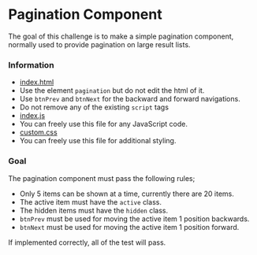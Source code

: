 ﻿# Pagination Component
The goal of this challenge is to make a simple pagination component, normally used to provide pagination on large result lists.

### Information
- [index.html](/wwwroot/index.html)
 - Use the element `pagination` but do not edit the html of it.
 - Use `btnPrev` and `btnNext` for the backward and forward navigations.
 - Do not remove any of the existing `script` tags
- [index.js](./wwwroot/index.js)
 - You can freely use this file for any JavaScript code.
- [custom.css](./wwwroot/custom.css)
 - You can freely use this file for additional styling.

### Goal
The pagination component must pass the following rules;

- Only 5 items can be shown at a time, currently there are 20 items.
- The active item must have the `active` class.
- The hidden items must have the `hidden` class.
- `btnPrev` must be used for moving the active item 1 position backwards.
- `btnNext` must be used for moving the active item 1 position forward.

If implemented correctly, all of the test will pass.